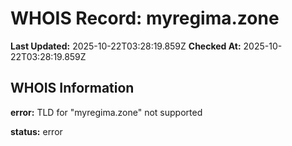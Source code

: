 # WHOIS Record: myregima.zone

**Last Updated:** 2025-10-22T03:28:19.859Z
**Checked At:** 2025-10-22T03:28:19.859Z

## WHOIS Information

**error:** TLD for "myregima.zone" not supported

**status:** error

